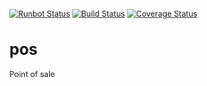 [![Runbot Status](https://runbot.odoo-community.org/runbot/badge/flat/184/12.0.svg)](https://runbot.odoo-community.org/runbot/repo/github-com-oca-pos-184)
[![Build Status](https://travis-ci.org/OCA/pos.svg?branch=12.0)](https://travis-ci.org/OCA/pos)
[![Coverage Status](https://coveralls.io/repos/OCA/pos/badge.png?branch=12.0)](https://coveralls.io/r/OCA/pos?branch=12.0)

pos
===

Point of sale


